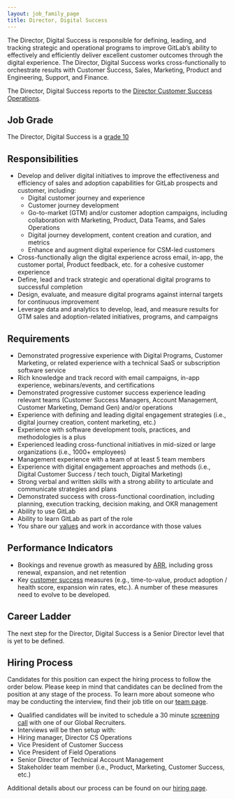 ```yaml
---
layout: job_family_page
title: Director, Digital Success
---
```


The Director, Digital Success is responsible for defining, leading, and tracking strategic and operational programs to improve GitLab’s ability to effectively and efficiently deliver excellent customer outcomes through the digital experience. The Director, Digital Success works cross-functionally to orchestrate results with Customer Success, Sales, Marketing, Product and Engineering, Support, and Finance. 

The Director, Digital Success reports to the [Director Customer Success Operations](https://about.gitlab.com/job-families/sales/director-customer-operations/).

## Job Grade

The Director, Digital Success is a [grade 10](/handbook/total-rewards/compensation/compensation-calculator/#gitlab-job-grades)

## Responsibilities

* Develop and deliver digital initiatives to improve the effectiveness and efficiency of sales and adoption capabilities for GitLab prospects and customer, including:
  * Digital customer journey and experience 
  * Customer journey development 
  * Go-to-market (GTM) and/or customer adoption campaigns, including collaboration with Marketing, Product, Data Teams, and Sales Operations
  * Digital journey development, content creation and curation, and metrics
  * Enhance and augment digital experience for CSM-led customers
* Cross-functionally align the digital experience across email, in-app, the customer portal, Product feedback, etc. for a cohesive customer experience
* Define, lead and track strategic and operational digital programs to successful completion
* Design, evaluate, and measure digital programs against internal targets for continuous improvement 
* Leverage data and analytics to develop, lead, and measure results for GTM sales and adoption-related initiatives, programs, and campaigns 

## Requirements

* Demonstrated progressive experience with Digital Programs, Customer Marketing, or related experience with a technical SaaS or subscription software service
* Rich knowledge and track record with email campaigns, in-app experience, webinars/events, and certifications
* Demonstrated progressive customer success experience leading relevant teams (Customer Success Managers, Account Management, Customer Marketing, Demand Gen) and/or operations 
* Experience with defining and leading digital engagement strategies (i.e., digital journey creation, content marketing, etc.)
* Experience with software development tools, practices, and methodologies is a plus
* Experienced leading cross-functional initiatives in mid-sized or large organizations (i.e., 1000+ employees)
* Management experience with a team of at least 5 team members
* Experience with digital engagement approaches and methods (i.e., Digital Customer Success / tech touch, Digital Marketing)
* Strong verbal and written skills with a strong ability to articulate and communicate strategies and plans
* Demonstrated success with cross-functional coordination, including planning, execution tracking, decision making, and OKR management
* Ability to use GitLab
* Ability to learn GitLab as part of the role
* You share our [values](/handbook/values/) and work in accordance with those values

## Performance Indicators

* Bookings and revenue growth as measured by [ARR](/handbook/sales/sales-term-glossary/arr-in-practice/), including gross renewal, expansion, and net retention
* Key [customer success](/handbook/customer-success/vision/#measurement-and-kpis) measures (e.g., time-to-value, product adoption / health score, expansion win rates, etc.). A number of these measures need to evolve to be developed.

## Career Ladder

The next step for the Director, Digital Success is a Senior Director level that is yet to be defined. 

## Hiring Process
Candidates for this position can expect the hiring process to follow the order below. Please keep in mind that candidates can be declined from the position at any stage of the process. To learn more about someone who may be conducting the interview, find their job title on our [team page](/company/team/).

* Qualified candidates will be invited to schedule a 30 minute [screening call](/handbook/hiring/interviewing/#screening-call) with one of our Global Recruiters.
* Interviews will be then setup with:
* Hiring manager, Director CS Operations
* Vice President of Customer Success
* Vice President of Field Operations
* Senior Director of Technical Account Management
* Stakeholder team member (i.e., Product, Marketing, Customer Success, etc.)

Additional details about our process can be found on our [hiring page](/handbook/hiring/).
